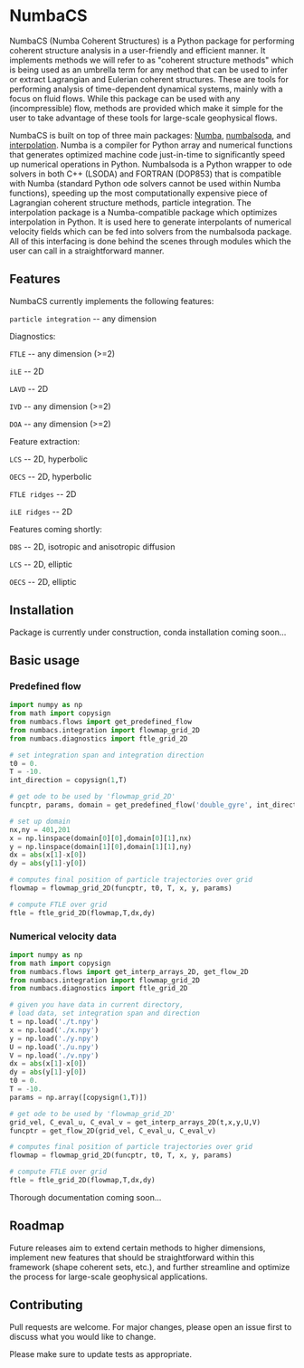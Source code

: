 # NumbaCS

NumbaCS (Numba Coherent Structures) is a Python package for performing coherent structure analysis in a user-friendly and efficient manner. It implements methods we will refer to as "coherent structure methods" which is being used as an umbrella term for any method that can be used to infer or extract Lagrangian and Eulerian coherent structures. These are tools for performing analysis of time-dependent dynamical systems, mainly with a focus on fluid flows. While this package can be used with any (incompressible) flow, methods are provided which make it simple for the user to take advantage of these tools for large-scale geophysical flows.

NumbaCS is built on top of three main packages: [Numba](https://numba.pydata.org), [numbalsoda](https://github.com/Nicholaswogan/numbalsoda), and [interpolation](https://www.econforge.org/interpolation.py/). Numba is a compiler for Python array and numerical functions that generates optimized machine code just-in-time to significantly speed up numerical operations in Python. Numbalsoda is a Python wrapper to ode solvers in both C++ (LSODA) and FORTRAN (DOP853) that is compatible with Numba (standard Python ode solvers cannot be used within Numba functions), speeding up the most computationally expensive piece of Lagrangian coherent structure methods, particle integration. The interpolation package is a Numba-compatible package which optimizes interpolation in Python. It is used here to generate interpolants of numerical velocity fields which can be fed into solvers from the numbalsoda package. All of this interfacing is done behind the scenes through modules which the user can call in a straightforward manner.

## Features

NumbaCS currently implements the following features:

`particle integration` -- any dimension

Diagnostics:

`FTLE` -- any dimension (>=2)

`iLE` -- 2D

`LAVD` -- 2D

`IVD` -- any dimension (>=2)

`DOA` -- any dimension (>=2)

Feature extraction:

`LCS` -- 2D, hyperbolic

`OECS` -- 2D, hyperbolic

`FTLE ridges` -- 2D

`iLE ridges` -- 2D

Features coming shortly:

`DBS` -- 2D, isotropic and anisotropic diffusion

`LCS` -- 2D, elliptic

`OECS` -- 2D, elliptic




## Installation

Package is currently under construction, conda installation coming soon...

## Basic usage

### Predefined flow

```python
import numpy as np
from math import copysign
from numbacs.flows import get_predefined_flow
from numbacs.integration import flowmap_grid_2D
from numbacs.diagnostics import ftle_grid_2D

# set integration span and integration direction
t0 = 0.
T = -10.
int_direction = copysign(1,T)

# get ode to be used by 'flowmap_grid_2D'
funcptr, params, domain = get_predefined_flow('double_gyre', int_direction = int_direction)

# set up domain
nx,ny = 401,201
x = np.linspace(domain[0][0],domain[0][1],nx)
y = np.linspace(domain[1][0],domain[1][1],ny)
dx = abs(x[1]-x[0])
dy = abs(y[1]-y[0])

# computes final position of particle trajectories over grid
flowmap = flowmap_grid_2D(funcptr, t0, T, x, y, params)

# compute FTLE over grid
ftle = ftle_grid_2D(flowmap,T,dx,dy)
```

### Numerical velocity data

```python
import numpy as np
from math import copysign
from numbacs.flows import get_interp_arrays_2D, get_flow_2D
from numbacs.integration import flowmap_grid_2D
from numbacs.diagnostics import ftle_grid_2D

# given you have data in current directory,
# load data, set integration span and direction
t = np.load('./t.npy')
x = np.load('./x.npy')
y = np.load('./y.npy')
U = np.load('./u.npy')
V = np.load('./v.npy')
dx = abs(x[1]-x[0])
dy = abs(y[1]-y[0])
t0 = 0.
T = -10.
params = np.array([copysign(1,T)])

# get ode to be used by 'flowmap_grid_2D'
grid_vel, C_eval_u, C_eval_v = get_interp_arrays_2D(t,x,y,U,V)
funcptr = get_flow_2D(grid_vel, C_eval_u, C_eval_v)

# computes final position of particle trajectories over grid
flowmap = flowmap_grid_2D(funcptr, t0, T, x, y, params)

# compute FTLE over grid
ftle = ftle_grid_2D(flowmap,T,dx,dy)
```
Thorough documentation coming soon...

## Roadmap

Future releases aim to extend certain methods to higher dimensions, implement new features that should be straightforward within this framework (shape coherent sets, etc.), and further streamline and optimize the process for large-scale geophysical applications. 

## Contributing

Pull requests are welcome. For major changes, please open an issue first
to discuss what you would like to change.

Please make sure to update tests as appropriate.
